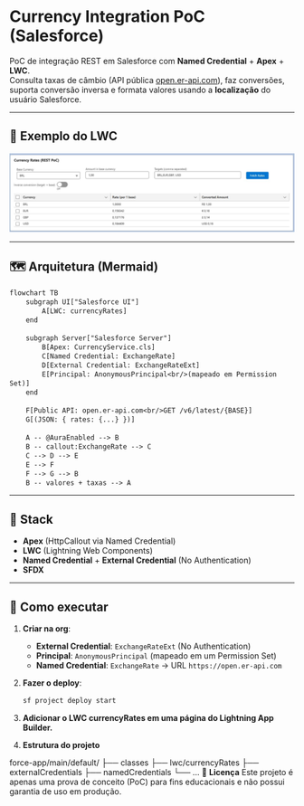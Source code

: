 # Currency Integration PoC (Salesforce)

PoC de integração REST em Salesforce com **Named Credential** + **Apex** + **LWC**.  
Consulta taxas de câmbio (API pública [open.er-api.com](https://open.er-api.com)), faz conversões, suporta conversão inversa e formata valores usando a **localização** do usuário Salesforce.

---

## 📸 Exemplo do LWC

![Currency Rates LWC](docs/lwc-example.png)

---

## 🗺️ Arquitetura (Mermaid)

```mermaid
flowchart TB
    subgraph UI["Salesforce UI"]
        A[LWC: currencyRates]
    end

    subgraph Server["Salesforce Server"]
        B[Apex: CurrencyService.cls]
        C[Named Credential: ExchangeRate]
        D[External Credential: ExchangeRateExt]
        E[Principal: AnonymousPrincipal<br/>(mapeado em Permission Set)]
    end

    F[Public API: open.er-api.com<br/>GET /v6/latest/{BASE}]
    G[(JSON: { rates: {...} })]

    A -- @AuraEnabled --> B
    B -- callout:ExchangeRate --> C
    C --> D --> E
    E --> F
    F --> G --> B
    B -- valores + taxas --> A
```
---

## 🔧 Stack

- **Apex** (HttpCallout via Named Credential)
- **LWC** (Lightning Web Components)
- **Named Credential** + **External Credential** (No Authentication)
- **SFDX**

---

## 🚀 Como executar

1. **Criar na org**:
   - **External Credential**: `ExchangeRateExt` (No Authentication)
   - **Principal**: `AnonymousPrincipal` (mapeado em um Permission Set)
   - **Named Credential**: `ExchangeRate` → URL `https://open.er-api.com`

2. **Fazer o deploy**:
   ```bash
   sf project deploy start

3. **Adicionar o LWC currencyRates em uma página do Lightning App Builder.**

4. **Estrutura do projeto**

force-app/main/default/
├── classes
├── lwc/currencyRates
├── externalCredentials
├── namedCredentials
└── ...
📜 **Licença**
Este projeto é apenas uma prova de conceito (PoC) para fins educacionais e não possui garantia de uso em produção.